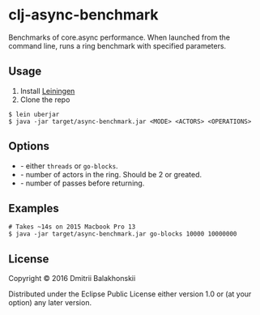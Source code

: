 # clj-async-benchmark

Benchmarks of core.async performance.
When launched from the command line, runs a ring benchmark with specified parameters.

## Usage

1. Install [Leiningen](http://leiningen.org/#install)
2. Clone the repo

```
$ lein uberjar
$ java -jar target/async-benchmark.jar <MODE> <ACTORS> <OPERATIONS>
```

## Options

* <MODE> - either `threads` or `go-blocks`.
* <ACTORS> - number of actors in the ring. Should be 2 or greated.
* <OPERATIONS> - number of passes before returning.

## Examples

```
# Takes ~14s on 2015 Macbook Pro 13
$ java -jar target/async-benchmark.jar go-blocks 10000 10000000
```

## License

Copyright © 2016 Dmitrii Balakhonskii

Distributed under the Eclipse Public License either version 1.0 or (at
your option) any later version.
